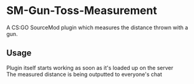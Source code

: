 # SM-Gun-Toss-Measurement
A CS:GO SourceMod plugin which measures the distance thrown with a gun.

## Usage
Plugin itself starts working as soon as it's loaded up on the server  
The measured distance is being outputted to everyone's chat
